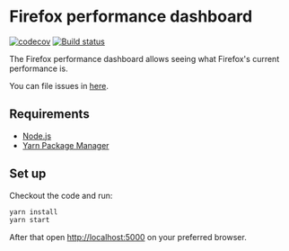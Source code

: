# Firefox performance dashboard

[![codecov](https://codecov.io/gh/mozilla-frontend-infra/firefox-performance-dashboard/branch/master/graph/badge.svg)](https://codecov.io/gh/mozilla-frontend-infra/firefox-performance-dashboard)
[![Build status][travis-image]][travis-url]

The Firefox performance dashboard allows seeing what Firefox's current performance is.

You can file issues in [here](https://github.com/mozilla-frontend-infra/firefox-performance-dashboard/issues).

## Requirements

* [Node.js](https://nodejs.org)
* [Yarn Package Manager](https://yarnpkg.com/en/docs/install)

## Set up

Checkout the code and run:

```bash
yarn install
yarn start
```

After that open <http://localhost:5000> on your preferred browser.

[travis-image]: https://travis-ci.org/mozilla-frontend-infra/firefox-performance-dashboard.svg?branch=master
[travis-url]: https://travis-ci.org/mozilla-frontend-infra/firefox-performance-dashboard
